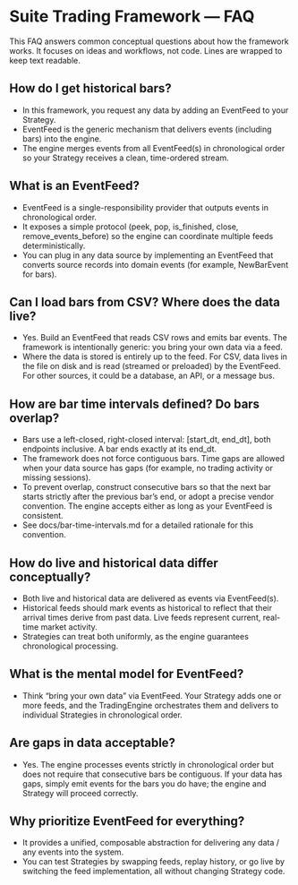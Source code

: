 # Suite Trading Framework — FAQ

This FAQ answers common conceptual questions about how the framework works. It focuses on
ideas and workflows, not code. Lines are wrapped to keep text readable.

## How do I get historical bars?

- In this framework, you request any data by adding an EventFeed to your Strategy.
- EventFeed is the generic mechanism that delivers events (including bars) into the engine.
- The engine merges events from all EventFeed(s) in chronological order so your Strategy
  receives a clean, time-ordered stream.

## What is an EventFeed?

- EventFeed is a single-responsibility provider that outputs events in chronological order.
- It exposes a simple protocol (peek, pop, is_finished, close, remove_events_before) so the
  engine can coordinate multiple feeds deterministically.
- You can plug in any data source by implementing an EventFeed that converts source records
  into domain events (for example, NewBarEvent for bars).

## Can I load bars from CSV? Where does the data live?

- Yes. Build an EventFeed that reads CSV rows and emits bar events. The framework is
  intentionally generic: you bring your own data via a feed.
- Where the data is stored is entirely up to the feed. For CSV, data lives in the file on
  disk and is read (streamed or preloaded) by the EventFeed. For other sources, it could be
  a database, an API, or a message bus.

## How are bar time intervals defined? Do bars overlap?

- Bars use a left-closed, right-closed interval: [start_dt, end_dt], both endpoints
  inclusive. A bar ends exactly at its end_dt.
- The framework does not force contiguous bars. Time gaps are allowed when your data source
  has gaps (for example, no trading activity or missing sessions).
- To prevent overlap, construct consecutive bars so that the next bar starts strictly after
  the previous bar’s end, or adopt a precise vendor convention. The engine accepts either as
  long as your EventFeed is consistent.
- See docs/bar-time-intervals.md for a detailed rationale for this convention.

## How do live and historical data differ conceptually?

- Both live and historical data are delivered as events via EventFeed(s).
- Historical feeds should mark events as historical to reflect that their arrival times
  derive from past data. Live feeds represent current, real-time market activity.
- Strategies can treat both uniformly, as the engine guarantees chronological processing.

## What is the mental model for EventFeed?

- Think “bring your own data” via EventFeed. Your Strategy adds one or more feeds, and
  the TradingEngine orchestrates them and delivers to individual Strategies in chronological order.

## Are gaps in data acceptable?

- Yes. The engine processes events strictly in chronological order but does not require that
  consecutive bars be contiguous. If your data has gaps, simply emit events for the bars you
  do have; the engine and Strategy will proceed correctly.

## Why prioritize EventFeed for everything?

- It provides a unified, composable abstraction for delivering any data / any events into the system.
- You can test Strategies by swapping feeds, replay history, or go live by switching the feed
  implementation, all without changing Strategy code.
